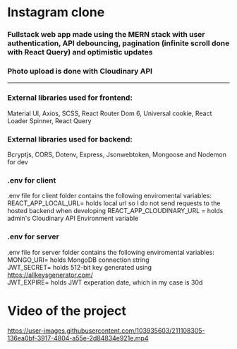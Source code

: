 # Instagram clone

### Fullstack web app made using the MERN stack with user authentication, API debouncing, pagination (infinite scroll done with React Query) and optimistic updates

### Photo upload is done with Cloudinary API

<hr>

### External libraries used for frontend: <br />

Material UI, Axios, SCSS, React Router Dom 6, Universal cookie, React Loader Spinner, React Query

### External libraries used for backend: <br />

Bcryptjs, CORS, Dotenv, Express, Jsonwebtoken, Mongoose and Nodemon for dev

### .env for client

.env file for client folder contains the following enviromental variables: <br />
REACT_APP_LOCAL_URL= holds local url so I do not send requests to the hosted backend when developing
REACT_APP_CLOUDINARY_URL = holds admin's Cloudinary API Environment variable

### .env for server

.env file for server folder contains the following enviromental variables: <br />
MONGO_URI= holds MongoDB connection string <br />
JWT_SECRET= holds 512-bit key generated using https://allkeysgenerator.com/ <br />
JWT_EXPIRE= holds JWT experation date, which in my case is 30d <br />

# Video of the project

https://user-images.githubusercontent.com/103935603/211108305-136ea0bf-3917-4804-a55e-2d84834e921e.mp4
